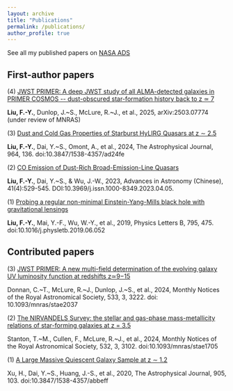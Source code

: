 ```yaml
---
layout: archive
title: "Publications"
permalink: /publications/
author_profile: true
---
```


See all my published papers on [NASA ADS](https://ui.adsabs.harvard.edu/search/q=orcid%3A0000-0003-1386-3676&sort=date%20desc%2C%20bibcode%20desc&p_=0)

First-author papers
-----
(4) [JWST PRIMER: A deep JWST study of all ALMA-detected galaxies in PRIMER COSMOS -- dust-obscured star-formation history back to z ≃ 7](https://arxiv.org/abs/2503.07774)

**Liu, F.-Y.**, Dunlop, J.~S., McLure, R.~J., et al., 2025, arXiv:2503.07774 (under review of MNRAS)

(3) [Dust and Cold Gas Properties of Starburst HyLIRG Quasars at z ∼ 2.5](https://iopscience.iop.org/article/10.3847/1538-4357/ad24fe)

**Liu, F.-Y.**, Dai, Y.~S., Omont, A., et al., 2024, The Astrophysical Journal, 964, 136. doi:10.3847/1538-4357/ad24fe

(2) [CO Emission of Dust-Rich Broad-Emission-Line Quasars](http://www.shao.cas.cn/twxjz/wzll/202304/202304yjlw/202312/P020240123566166864142.pdf)

**Liu, F.-Y.**, Dai, Y.~S., & Wu, J.-W., 2023, Advances in Astronomy (Chinese), 41(4):529-545. DOI:10.3969/j.issn.1000-8349.2023.04.05.

(1) [Probing a regular non-minimal Einstein-Yang-Mills black hole with gravitational lensings](https://www.sciencedirect.com/science/article/pii/S0370269319304356?via%3Dihub)

**Liu, F.-Y.**, Mai, Y.-F., Wu, W.-Y., et al., 2019, Physics Letters B, 795, 475. doi:10.1016/j.physletb.2019.06.052


Contributed papers
-----
(3) [JWST PRIMER: A new multi-field determination of the evolving galaxy UV luminosity function at redshifts z≃9−15](https://ui.adsabs.harvard.edu/abs/2024MNRAS.533.3222D/abstract)

Donnan, C.~T., McLure, R.~J., Dunlop, J.~S., et al., 2024, Monthly Notices of the Royal Astronomical Society, 533, 3, 3222. doi: 10.1093/mnras/stae2037

(2) [The NIRVANDELS Survey: the stellar and gas-phase mass-metallicity relations of star-forming galaxies at z = 3.5](https://ui.adsabs.harvard.edu/abs/2024MNRAS.532.3102S/abstract)

Stanton, T.~M., Cullen, F., McLure, R.~J., et al., 2024, Monthly Notices of the Royal Astronomical Society, 532, 3, 3102. doi:10.1093/mnras/stae1705

(1) [A Large Massive Quiescent Galaxy Sample at z ∼ 1.2](https://iopscience.iop.org/article/10.3847/1538-4357/abbeff)

Xu, H., Dai, Y.~S., Huang, J.-S., et al., 2020, The Astrophysical Journal, 905, 103. doi:10.3847/1538-4357/abbeff

